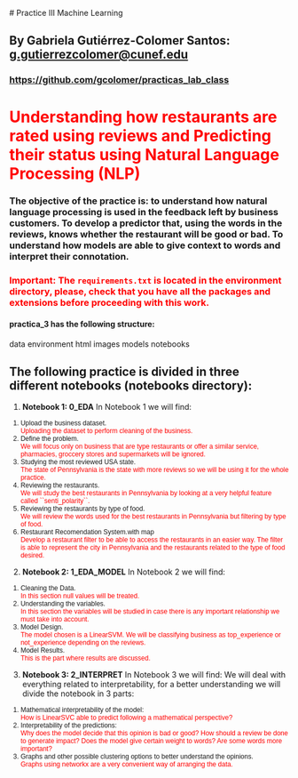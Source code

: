 # Practice III Machine Learning

## By Gabriela Gutiérrez-Colomer Santos: g.gutierrezcolomer@cunef.edu

### https://github.com/gcolomer/practicas_lab_class
# <font color='Red'>Understanding how restaurants are rated using reviews and Predicting their status using Natural Language Processing (NLP)</font>
### The objective of the practice is: to understand how natural language processing is used in the feedback left by business customers. To develop a predictor that, using the words in the reviews, knows whether the restaurant will be good or bad. To understand how models are able to give context to words and interpret their connotation. 

### <font color='Red'>Important: The ``requirements.txt`` is located in the environment directory, please, check that you have all the packages and extensions before proceeding with this work.</font>

<link rel="stylesheet" href="https://cdnjs.cloudflare.com/ajax/libs/font-awesome/4.7.0/css/font-awesome.min.css">

#### practica_3 has the following structure: 
<i style="color:lightblue" class="fa fa-folder"></i> data
<i style="color:lightblue" class="fa fa-folder"></i> environment
<i style="color:lightblue" class="fa fa-folder"></i> html
<i style="color:lightblue" class="fa fa-folder"></i> images
<i style="color:lightblue" class="fa fa-folder"></i> models
<i style="color:lightblue" class="fa fa-folder"></i> notebooks





## The following practice is divided  in three different notebooks (notebooks directory): 
1. **Notebook 1: 0_EDA**
In Notebook 1 we will find: 
<ol style="font-size:12px; font-family: Arial">
  <li>Upload the business dataset.</li>
    <span style="color: red">Uploading the dataset to perform cleaning of the business.</span>
  <li>Define the problem.</li>
    <span style="color: red">We will focus only on business that are type restaurants or offer a similar service, pharmacies, groccery stores and supermarkets will be ignored.</span>
  <li>Studying the most reviewed USA state.</li>
    <span style="color: red">The state of Pennsylvania is the state with more reviews so we will be using it for the whole practice.</span>
  <li>Reviewing the restaurants.</li>
    <span style="color: red">We will study the best restaurants in Pennsylvania by looking at a very helpful feature called ``senti_polarity``.</span>
  <li>Reviewing the restaurants by type of food.</li>
    <span style="color: red">We will review the words used for the best restaurants in Pennsylvania but filtering by type of food.</span>
  <li>Restaurant Recomendation System.with map</li>
    <span style="color: red">Develop a restaurant filter to be able to access the restaurants in an easier way. The filter is able to represent the city in Pennsylvania and the restaurants related to the type of food desired. </span>
</ol>

2. **Notebook 2: 1_EDA_MODEL**
In Notebook 2 we will find: 
<ol style="font-size:12px; font-family: Arial">
  <li>Cleaning the Data.</li>
    <span style="color: red">In this section null values will be treated.</span>
  <li>Understanding the variables.</li>
    <span style="color: red">In this section the variables will be studied in case there is any important relationship we must take into account.</span>
  <li>Model Design.</li>
    <span style="color: red">The model chosen is a LinearSVM. We will be classifying business as top_experience or not_experience depending on the reviews.</span>
  <li>Model Results.</li>
    <span style="color: red">This is the part where results are discussed.</span>
</ol>

3. **Notebook 3: 2_INTERPRET**
In Notebook 3 we will find: 
We will deal with everything related to interpretability, for a better understanding we will divide the notebook in 3 parts:
<ol style="font-size:12px; font-family: Arial">
  <li>Mathematical interpretability of the model:</li>
    <span style="color: red">How is LinearSVC able to predict following a mathematical perspective? </span>
  <li>Interpretability of the predictions:</li>
    <span style="color: red"> Why does the model decide that this opinion is bad or good? How should a review be done to generate impact? Does the model give certain weight to words? Are some words more important?</span>
  <li>Graphs and other possible clustering options to better understand the opinions.</li>
  <span style="color: red"> Graphs using networkx are a very convenient way of arranging the data. </span>
</ol>